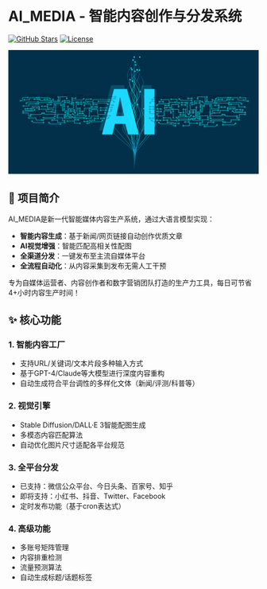 # AI_MEDIA - 智能内容创作与分发系统

[![GitHub Stars](https://img.shields.io/github/stars/AlgoTunes/AI_MEDIA?style=social)](https://github.com/AlgoTunes/AI_MEDIA)
[![License](https://img.shields.io/badge/license-MIT-blue.svg)](https://opensource.org/licenses/MIT)

![AI_MEDIA Banner](banner.png) <!-- 建议添加项目横幅图 -->

## 🚀 项目简介
AI_MEDIA是新一代智能媒体内容生产系统，通过大语言模型实现：
- **智能内容生成**：基于新闻/网页链接自动创作优质文章
- **AI视觉增强**：智能匹配高相关性配图
- **全渠道分发**：一键发布至主流自媒体平台
- **全流程自动化**：从内容采集到发布无需人工干预

专为自媒体运营者、内容创作者和数字营销团队打造的生产力工具，每日可节省4+小时内容生产时间！

## ✨ 核心功能
### 1. 智能内容工厂
- 支持URL/关键词/文本片段多种输入方式
- 基于GPT-4/Claude等大模型进行深度内容重构
- 自动生成符合平台调性的多样化文体（新闻/评测/科普等）

### 2. 视觉引擎
- Stable Diffusion/DALL·E 3智能配图生成
- 多模态内容匹配算法
- 自动优化图片尺寸适配各平台规范

### 3. 全平台分发
- 已支持：微信公众平台、今日头条、百家号、知乎
- 即将支持：小红书、抖音、Twitter、Facebook
- 定时发布功能（基于cron表达式）

### 4. 高级功能
- 多账号矩阵管理
- 内容排重检测
- 流量预测算法
- 自动生成标题/话题标签
